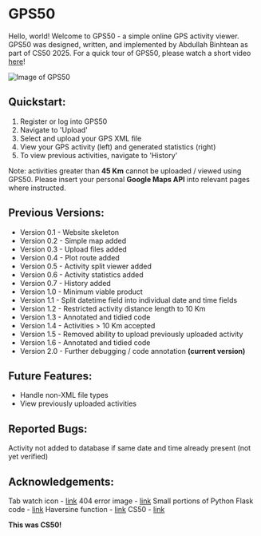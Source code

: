 # GPS50

Hello, world! Welcome to GPS50 - a simple online GPS activity viewer. GPS50 was designed, written, and implemented by Abdullah Binhtean as part of CS50 2025. For a quick tour of GPS50, please watch a short video [here](...)!

![Image of GPS50](https://i.imgur.com/oKJf5JO.png)

## Quickstart:

 1. Register or log into GPS50
 2. Navigate to 'Upload'
 3. Select and upload your GPS XML file
 4. View your GPS activity (left) and generated statistics (right)
 5. To view previous activities, navigate to 'History'

Note: activities greater than **45 Km** cannot be uploaded / viewed using GPS50. Please insert your personal **Google Maps API** into relevant pages where instructed.

## Previous Versions:

- Version 0.1 - Website skeleton
- Version 0.2 - Simple map added
- Version 0.3 - Upload files added
- Version 0.4 - Plot route added
- Version 0.5 - Activity split viewer added
- Version 0.6 - Activity statistics added
- Version 0.7 - History added
- Version 1.0 - Minimum viable product
- Version 1.1 - Split datetime field into individual date and time fields
- Version 1.2 - Restricted activity distance length to 10 Km
- Version 1.3 - Annotated and tidied code
- Version 1.4 - Activities > 10 Km accepted
- Version 1.5 - Removed ability to upload previously uploaded activity
- Version 1.6 - Annotated and tidied code
- Version 2.0 - Further debugging / code annotation **(current version)**

## Future Features:

 - Handle non-XML file types
 - View previously uploaded activities

## Reported Bugs:

Activity not added to database if same date and time already present (not yet verified)

## Acknowledgements:

Tab watch icon - [link](https://www.iconfinder.com/icons/868475/apple_gps_location_map_marker_navigation_watch_icon)
404 error image - [link](https://www.telegraph.co.uk/news/politics/boris-johnson/12005215/Boris-Johnson-abused-by-cyclists-as-he-opens-Londons-cycle-superhighway.html)
Small portions of Python Flask code - [link](https://docs.cs50.net/2019/x/psets/8/finance/finance.html)
Haversine function - [link](https://pypi.org/project/haversine/)
CS50 - [link](https://www.edx.org/course/cs50s-introduction-computer-science-harvardx-cs50x)

**This was CS50!**